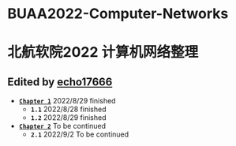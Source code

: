 # BUAA2022-Computer-Networks
# 北航软院2022 计算机网络整理

## Edited by <a href="https://github.com/echo17666">echo17666</a>

- <a href="https://github.com/echo17666/BUAA2022-Computer-Networks/blob/master/01 计算机网络体系结构/01 计算机网络体系结构.md">**`Chapter 1`**</a> 2022/8/29 finished
  - **`1.1`** 2022/8/28 finished
  - **`1.2`** 2022/8/29 finished
- <a href="https://github.com/echo17666/BUAA2022-Computer-Networks/blob/master/02 物理层/02 物理层.md">**`Chapter 2`**</a> To be continued
  - **`2.1`** 2022/9/2 To be continued
